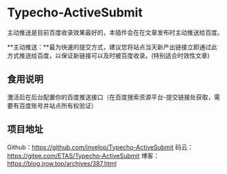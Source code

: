 # Typecho-ActiveSubmit
主动推送是目前百度收录效果最好的，本插件会在在文章发布时主动推送给百度。

**主动推送：**最为快速的提交方式，建议您将站点当天新产出链接立即通过此方式推送给百度，以保证新链接可以及时被百度收录。(特别适合时效性文章)



## 食用说明

激活后在后台配置你的百度推送接口（在百度搜索资源平台-提交链接处获取，需要有百度账号并站点所有权验证）



## 项目地址

Github：<https://github.com/invelop/Typecho-ActiveSubmit>
码云：<https://gitee.com/ETAS/Typecho-ActiveSubmit>
博客：<https://blog.irow.top/archives/387.html>
